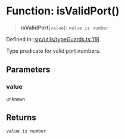 # Function: isValidPort()

> **isValidPort**(`value`): `value is number`

Defined in: [src/utils/typeGuards.ts:118](https://github.com/Nick2bad4u/Uptime-Watcher/blob/3cce0c3b352c8390536ca3c7399ece50a05faf18/src/utils/typeGuards.ts#L118)

Type predicate for valid port numbers.

## Parameters

### value

`unknown`

## Returns

`value is number`
